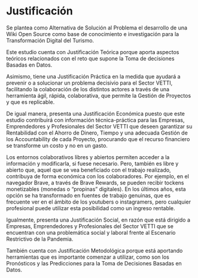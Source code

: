 # Justificación

Se plantea como Alternativa de Solución al Problema el desarrollo de una Wiki
Open Source como base de conocimiento e investigación para la Transformación
Digital del Turismo.

Este estudio cuenta con Justificación Teórica porque aporta aspectos teóricos
relacionados con el reto que supone la Toma de decisiones Basadas en Datos.

Asimismo, tiene una Justificación Práctica en la medida que ayudará a prevenir o a
solucionar un problema decisivio para el Sector VETTI, facilitando la colaboración de
los distintos actores a través de una herramienta ágil, rápida, colaborativa,
que permite la Gestión de Proyectos y que es replicable.

De igual manera, presenta una Justificación Económica puesto que este estudio contribuirá con información técnica-práctica para 
las Empresas, Emprendedores y Profesionales
del Sector VETTI que deseen garantizar su Rentabilidad con el Ahorro de Dinero, Tiempo y una adecuada Gestión de los
Accountability de cada Proyecto, procurando que el recurso financiero se
transforme un costo y no en un gasto.

Los entornos colaborativos libres y abiertos permiten acceder a la información y
modificarla, si fuese necesario. Pero, también es libre y abierto que, aquel que
se vea beneficiado con el trabajo realizado, contribuya de forma económica con
los colaboradores. Por ejemplo, en el navegador Brave, a través de Brave
Rewards, se pueden recibir tockens monetizables (monedas o “propinas”
digitales). En los últimos años, esta opción se ha transformado en fuentes de
trabajo genuinas, que es frecuente ver en el ámbito de los youtubers o
instagramers, pero cualquier profesional puede utilizar esta posibilidad como un
ingreso rentable.

Igualmente, presenta una Justificación Social, en razón que está dirigido a
Empresas, Emprendedores y Profesionales del Sector VETTI que se encuentran con
una problemática social y laboral frente al Escenario Restrictivo de la
Pandemia.

También cuenta con Justificación Metodológica porque está aportando herramientas
que es importante comenzar a utilizar, como son los Pronósticos y las
Predicciones para la Toma de Decisiones Basadas en Datos.
